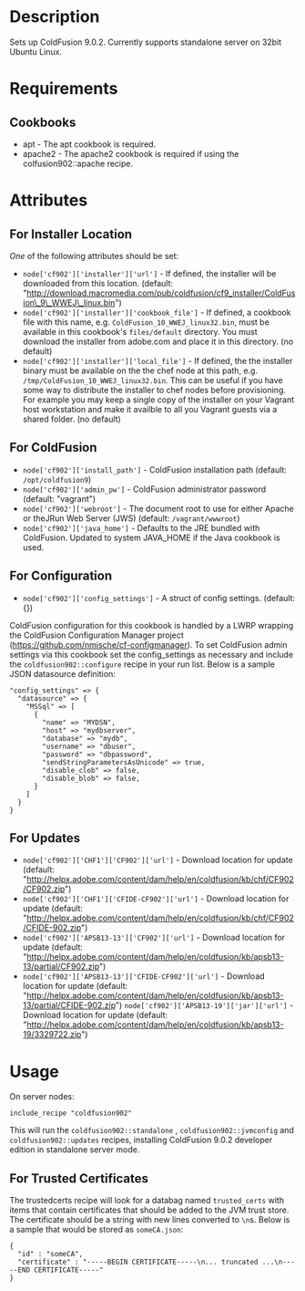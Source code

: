 Description
===========

Sets up ColdFusion 9.0.2. Currently supports standalone server on 32bit Ubuntu Linux.

Requirements
============

Cookbooks
---------

* apt - The apt cookbook is required.
* apache2 - The apache2 cookbook is required if using the colfusion902::apache recipe.

Attributes
==========

For Installer Location
----------------------

_One_ of the following attributes should be set:

* `node['cf902']['installer']['url']` -  If defined, the installer will be downloaded from this location. (default: "http://download.macromedia.com/pub/coldfusion/cf9_installer/ColdFusion\_9\_WWEJ\_linux.bin")
* `node['cf902']['installer']['cookbook_file']` - If defined, a cookbook file with this name, e.g. `ColdFusion_10_WWEJ_linux32.bin`, must be available in this cookbook's `files/default` directory. You must download the installer from adobe.com and place it in this directory. (no default)
* `node['cf902']['installer']['local_file']` - If defined, the the installer binary must be available on the the chef node at this path, e.g. `/tmp/ColdFusion_10_WWEJ_linux32.bin`. This can be useful if you have some way to distribute the installer to chef nodes before provisioning. For example you may keep a single copy of the installer on your Vagrant host workstation and make it availble to all you Vagrant guests via a shared folder. (no default)

For ColdFusion
--------------

* `node['cf902']['install_path']` - ColdFusion installation path (default: `/opt/coldfusion9`)
* `node['cf902']['admin_pw']` - ColdFusion administrator password (default: "vagrant")
* `node['cf902']['webroot']` - The document root to use for either Apache or theJRun Web Server (JWS) (default: `/vagrant/wwwroot`)
* `node['cf902']['java_home']` - Defaults to the JRE bundled with ColdFusion. Updated to system JAVA_HOME if the Java cookbook is used.

For Configuration
------------------------

* `node['cf902']['config_settings']` - A struct of config settings. (default: {})

ColdFusion configuration for this cookbook is handled by a LWRP wrapping the 
ColdFusion Configuration Manager project (https://github.com/nmische/cf-configmanager). 
To set ColdFusion admin settings via this cookbook set the config_settings as necessary
and include the `coldfusion902::configure` recipe in your run list. Below is a sample
JSON datasource definition:

    "config_settings" => {
      "datasource" => {
        "MSSql" => [
          {
            "name" => "MYDSN",
            "host" => "mydbserver",
            "database" => "mydb",
            "username" => "dbuser",
            "password" => "dbpassword",
            "sendStringParametersAsUnicode" => true,
            "disable_clob" => false,
            "disable_blob" => false,
          }
        ]
      }
    }

For Updates
-------------

* `node['cf902']['CHF1']['CF902']['url']` - Download location for update (default: "http://helpx.adobe.com/content/dam/help/en/coldfusion/kb/chf/CF902/CF902.zip")
* `node['cf902']['CHF1']['CFIDE-CF902']['url']` - Download location for update (default: "http://helpx.adobe.com/content/dam/help/en/coldfusion/kb/chf/CF902/CFIDE-902.zip")
* `node['cf902']['APSB13-13']['CF902']['url']` - Download location for update (default: "http://helpx.adobe.com/content/dam/help/en/coldfusion/kb/apsb13-13/partial/CF902.zip")
* `node['cf902']['APSB13-13']['CFIDE-CF902']['url']` - Download location for update (default: "http://helpx.adobe.com/content/dam/help/en/coldfusion/kb/apsb13-13/partial/CFIDE-902.zip")
 `node['cf902']['APSB13-19']['jar']['url']` - Download location for update (default: "http://helpx.adobe.com/content/dam/help/en/coldfusion/kb/apsb13-19/3329722.zip")
  
Usage
=====

On server nodes:

    include_recipe "coldfusion902"

This will run the `coldfusion902::standalone` , `coldfusion902::jvmconfig` and `coldfusion902::updates` recipes, 
installing ColdFusion 9.0.2 developer edition in standalone server mode.

For Trusted Certificates
------------------------

The trustedcerts recipe will look for a databag named `trusted_certs` with items that contain
certificates that should be added to the JVM trust store. The certificate should be a string with
new lines converted to `\n`s. Below is a sample that would be stored as `someCA.json`:

    { 
      "id" : "someCA",
      "certificate" : "-----BEGIN CERTIFICATE-----\n... truncated ...\n-----END CERTIFICATE-----"
    }

